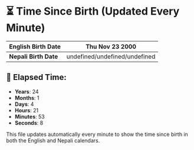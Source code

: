 # ⏳ Time Since Birth (Updated Every Minute)

| **English Birth Date** | Thu Nov 23 2000 |
|------------------------|-------------------------------------|
| **Nepali Birth Date**  | undefined/undefined/undefined                  |

## 📅 Elapsed Time:

- **Years**: 24
- **Months**: 1
- **Days**: 4
- **Hours**: 21
- **Minutes**: 53
- **Seconds**: 8

This file updates automatically every minute to show the time since birth in both the English and Nepali calendars.